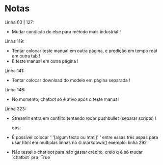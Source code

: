 # Notas

Linha 63 | 127:
- Mudar condição do else para método mais industrial                                  !

Linha 119:
- Tentar colocar teste manual em outra página, e predição em tempo real em outra tab  !
- E teste manual em outra página                                                      !

Linha 141:
- Tentar colocar download do modelo em página separada                                !

Linha 148:
- No momento, chatbot só é ativo após o teste manual

Linha 323:
- Streamlit entra em conflito tentando rodar pushbullet (separar scripts)             !

  obs:
- É possível colocar '''[algum texto ou html]''' entre essas três aspas para usar html em multiplas linhas no sl.markdown()
  exemplo: linha 292

- Não testei o chat bot para não gastar crédito, creio q é só mudar ´chatbot´ pra ´True´
